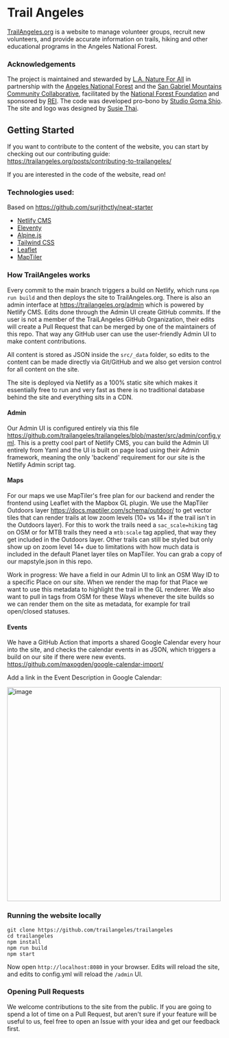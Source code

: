 # Trail Angeles

[TrailAngeles.org](https://trailangeles.org) is a website to manage volunteer groups, recruit new volunteers, and provide accurate information on trails, hiking and other educational programs in the Angeles National Forest.

### Acknowledgements

The project is maintained and stewarded by [L.A. Nature For All](https://lanatureforall.org/) in partnership with the [Angeles National Forest](https://www.fs.usda.gov/main/angeles/home) and the [San Gabriel Mountains Community Collaborative](https://www.nationalforests.org/regional-programs/california-program/sangabrielmountains), facilitated by the [National Forest Foundation](https://www.nationalforests.org/) and sponsored by [REI](https://rei.com). The code was developed pro-bono by [Studio Goma Shio](https://gomashio.org/). The site and logo was designed by [Susie Thai](https://susiethai.com/).

## Getting Started

If you want to contribute to the content of the website, you can start by checking out our contributing guide: https://trailangeles.org/posts/contributing-to-trailangeles/

If you are interested in the code of the website, read on!

### Technologies used:

Based on https://github.com/surjithctly/neat-starter

- [Netlify CMS](https://www.netlifycms.org/)
- [Eleventy](https://www.11ty.dev/)
- [Alpine.js](https://github.com/alpinejs/alpine)
- [Tailwind CSS](https://tailwindcss.com/)
- [Leaflet](https://leafletjs.com/)
- [MapTiler](https://leafletjs.com/)

### How TrailAngeles works

Every commit to the main branch triggers a build on Netlify, which runs `npm run build` and then deploys the site to TrailAngeles.org. There is also an admin interface at https://trailangeles.org/admin which is powered by Netlify CMS. Edits done through the Admin UI create GitHub commits. If the user is not a member of the TraiLAngeles GitHub Organization, their edits will create a Pull Request that can be merged by one of the maintainers of this repo. That way any GitHub user can use the user-friendly Admin UI to make content contributions.

All content is stored as JSON inside the `src/_data` folder, so edits to the content can be made directly via Git/GitHub and we also get version control for all content on the site.

The site is deployed via Netlify as a 100% static site which makes it essentially free to run and very fast as there is no traditional database behind the site and everything sits in a CDN.

#### Admin

Our Admin UI is configured entirely via this file https://github.com/trailangeles/trailangeles/blob/master/src/admin/config.yml. This is a pretty cool part of Netlify CMS, you can build the Admin UI entirely from Yaml and the UI is built on page load using their Admin framework, meaning the only 'backend' requirement for our site is the Netlify Admin script tag.

#### Maps

For our maps we use MapTiler's free plan for our backend and render the frontend using Leaflet with the Mapbox GL plugin. We use the MapTiler Outdoors layer https://docs.maptiler.com/schema/outdoor/ to get vector tiles that can render trails at low zoom levels (10+ vs 14+ if the trail isn't in the Outdoors layer). For this to work the trails need a `sac_scale=hiking` tag on OSM or for MTB trails they need a `mtb:scale` tag applied, that way they get included in the Outdoors layer. Other trails can still be styled but only show up on zoom level 14+ due to limitations with how much data is included in the default Planet layer tiles on MapTiler. You can grab a copy of our mapstyle.json in this repo.

Work in progress: We have a field in our Admin UI to link an OSM Way ID to a specific Place on our site. When we render the map for that Place we want to use this metadata to highlight the trail in the GL renderer. We also want to pull in tags from OSM for these Ways whenever the site builds so we can render them on the site as metadata, for example for trail open/closed statuses.

#### Events

We have a GitHub Action that imports a shared Google Calendar every hour into the site, and checks the calendar events in as JSON, which triggers a build on our site if there were new events. https://github.com/maxogden/google-calendar-import/

Add a link in the Event Description in Google Calendar:

<img width="498" alt="image" src="https://user-images.githubusercontent.com/3673236/132067672-b5a3a804-cdaa-44c3-8e1a-ed1c0135f2ce.png">


### Running the website locally

```
git clone https://github.com/trailangeles/trailangeles
cd trailangeles
npm install
npm run build
npm start
```

Now open `http://localhost:8080` in your browser. Edits will reload the site, and edits to config.yml will reload the `/admin` UI.

### Opening Pull Requests

We welcome contributions to the site from the public. If you are going to spend a lot of time on a Pull Request, but aren't sure if your feature will be useful to us, feel free to open an Issue with your idea and get our feedback first. 
